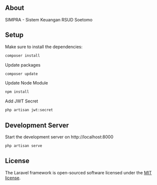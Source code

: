 ## About

SIMPRA - Sistem Keuangan RSUD Soetomo

## Setup

Make sure to install the dependencies:

```bash
composer install
```

Update packages

```bash
composer update
```

Update Node Module

```bash
npm install
```

Add JWT Secret

```bash
php artisan jwt:secret
```

## Development Server

Start the development server on http://localhost:8000

```bash
php artisan serve
```

## License

The Laravel framework is open-sourced software licensed under the [MIT license](https://opensource.org/licenses/MIT).
